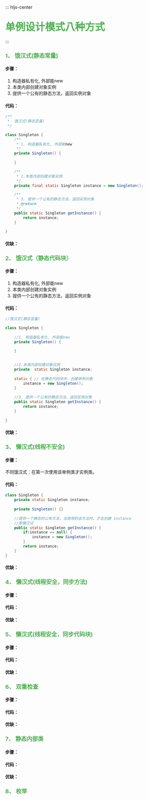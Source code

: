 ::: hljs-center

## <font color=#4CAF50 size=6>单例设计模式八种方式</font>

:::

 ### <font color=#4CAF50 size=4>1、 饿汉式(静态常量) </font>
 #### 步骤：
1. 构造器私有化, 外部能new
2. 本类内部创建对象实例
3. 提供一个公有的静态方法，返回实例对象
 #### 代码：
```java
/**	 
 *  饿汉式(静态变量)
 */

class Singleton {
	/**
	 * 1. 构造器私有化, 外部能new
	 */
	private Singleton() {
		
	}

	/**
	 * 2.本类内部创建对象实例
	 */
	private final static Singleton instance = new Singleton();

	/**
	 * 3. 提供一个公有的静态方法，返回实例对象
	 * @return
	 */
	public static Singleton getInstance() {
		return instance;
	}
	
}
```
#### 优缺：
 ### <font color=#4CAF50 size=4>2、 饿汉式（静态代码块）</font>
 #### 步骤：
1. 构造器私有化, 外部能new
2. 本类内部创建对象实例
3. 提供一个公有的静态方法，返回实例对象
 #### 代码：
```java
//饿汉式(静态变量)

class Singleton {
	
	//1. 构造器私有化, 外部能new
	private Singleton() {
		
	}
	

	//2.本类内部创建对象实例
	private  static Singleton instance;
	
	static { // 在静态代码块中，创建单例对象
		instance = new Singleton();
	}
	
	//3. 提供一个公有的静态方法，返回实例对象
	public static Singleton getInstance() {
		return instance;
	}
	
}
```
 #### 优缺：

 ### <font color=#4CAF50 size=4>3、 懒汉式(线程不安全) </font>
 #### 步骤：
不同饿汉式：在第一次使用该单例类才实例类。
 #### 代码：
```java
class Singleton {
	private static Singleton instance;
	
	private Singleton() {}
	
	//提供一个静态的公有方法，当使用到该方法时，才去创建 instance
	//即懒汉式
	public static Singleton getInstance() {
		if(instance == null) {
			instance = new Singleton();
		}
		return instance;
	}
}
```
 #### 优缺：

 ### <font color=#4CAF50 size=4>4、 懒汉式(线程安全，同步方法) </font>
 #### 步骤：
 #### 代码：
 #### 优缺：

 ### <font color=#4CAF50 size=4>5、 懒汉式(线程安全，同步代码块) </font>
 #### 步骤：
 #### 代码：
 #### 优缺：

 ### <font color=#4CAF50 size=4>6、 双重检查 </font>
 #### 步骤：
 #### 代码：
 #### 优缺：

 ### <font color=#4CAF50 size=4>7、 静态内部类 </font>
 #### 步骤：
 #### 代码：
 #### 优缺：

 ### <font color=#4CAF50 size=4>8、 枚举  </font>

